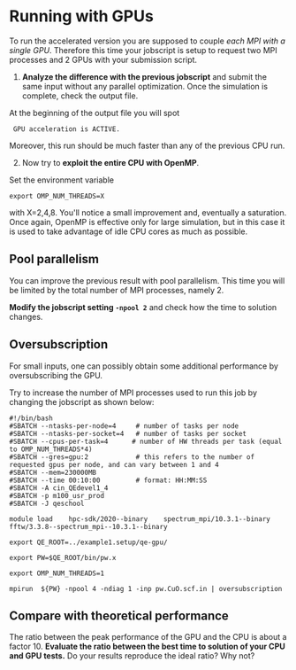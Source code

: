 # Running with GPUs

To run the accelerated version you are supposed to couple _each MPI with a single GPU_. 
Therefore this time your jobscript is setup to request two MPI processes and 2 GPUs with your submission script.

1. **Analyze the difference with the previous jobscript** and submit the same input without any parallel optimization.
Once the simulation is complete, check the output file.

At the beginning of the output file you will spot

     GPU acceleration is ACTIVE.

Moreover, this run should be much faster than any of the previous CPU run.

2. Now try to **exploit the entire CPU with OpenMP**.

Set the environment variable

    export OMP_NUM_THREADS=X

with X=2,4,8. You'll notice a small improvement and, eventually a saturation.
Once again, OpenMP is effective only for large simulation, but in this case it is used to take advantage
of idle CPU cores as much as possible.

## Pool parallelism

You can improve the previous result with pool parallelism. This time you will be limited by the total number of MPI processes, namely 2.

**Modify the jobscript setting `-npool 2`** and check how the time to solution changes.

## Oversubscription

For small inputs, one can possibly obtain some additional performance by oversubscribing the GPU.

Try to increase the number of MPI processes used to run this job by changing the jobscript as shown below:

    #!/bin/bash
    #SBATCH --ntasks-per-node=4     # number of tasks per node
    #SBATCH --ntasks-per-socket=4   # number of tasks per socket
    #SBATCH --cpus-per-task=4      # number of HW threads per task (equal to OMP_NUM_THREADS*4)
    #SBATCH --gres=gpu:2            # this refers to the number of requested gpus per node, and can vary between 1 and 4
    #SBATCH --mem=230000MB
    #SBATCH --time 00:10:00         # format: HH:MM:SS
    #SBATCH -A cin_QEdevel1_4 
    #SBATCH -p m100_usr_prod 
    #SBATCH -J qeschool
    
    module load    hpc-sdk/2020--binary    spectrum_mpi/10.3.1--binary   fftw/3.3.8--spectrum_mpi--10.3.1--binary  
    
    export QE_ROOT=../example1.setup/qe-gpu/
    
    export PW=$QE_ROOT/bin/pw.x
    
    export OMP_NUM_THREADS=1
    
    mpirun  ${PW} -npool 4 -ndiag 1 -inp pw.CuO.scf.in | oversubscription


## Compare with theoretical performance

The ratio between the peak performance of the GPU and the CPU is about a factor 10. 
**Evaluate the ratio between the best time to solution of your CPU and GPU tests.**
Do your results reproduce the ideal ratio? Why not?



